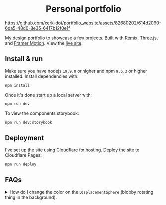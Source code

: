 <p align="center">
  <!--<img src="/public/favicon.svg" width="50" alt="Logo" /> --->
</p>
<h1 align="center">Personal portfolio</h1>

https://github.com/xerk-dot/portfolio_website/assets/82680202/614d2090-6da5-48d0-8e35-6417b12f0e1f

My design portfolio to showcase a few projects. Built with [Remix](https://remix.run/), [Three.js](https://threejs.org/), and [Framer Motion](https://www.framer.com/motion/). View the [live site](https://henryhecht.me).

## Install & run

Make sure you have nodejs `19.9.0` or higher and npm `9.6.3` or higher installed. Install dependencies with:

```bash
npm install
```

Once it's done start up a local server with:

```bash
npm run dev
```

To view the components storybook:

```bash
npm run dev:storybook
```

## Deployment

I've set up the site using Cloudflare for hosting. Deploy the site to Cloudflare Pages:

```bash
npm run deploy
```


## FAQs

<details>
  <summary>How do I change the color on the <code>DisplacementSphere</code> (blobby rotating thing in the background).</summary>
  
  You'll need to edit the fragment shader.
</details>
